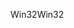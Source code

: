 <span data-ttu-id="a8671-101">Win32</span><span class="sxs-lookup"><span data-stu-id="a8671-101">Win32</span></span>